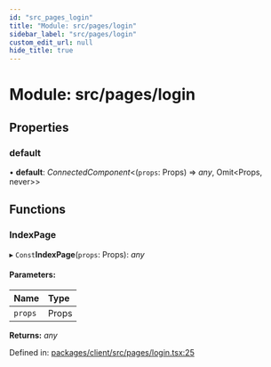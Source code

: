 ```yaml
---
id: "src_pages_login"
title: "Module: src/pages/login"
sidebar_label: "src/pages/login"
custom_edit_url: null
hide_title: true
---
```


# Module: src/pages/login

## Properties

### default

• **default**: *ConnectedComponent*<(`props`: Props) => *any*, Omit<Props, never\>\>

## Functions

### IndexPage

▸ `Const`**IndexPage**(`props`: Props): *any*

#### Parameters:

| Name | Type |
| :------ | :------ |
| `props` | Props |

**Returns:** *any*

Defined in: [packages/client/src/pages/login.tsx:25](https://github.com/xr3ngine/xr3ngine/blob/7e8e151f1/packages/client/src/pages/login.tsx#L25)

